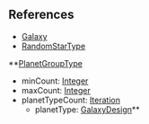 ## References
  * [Galaxy](RebellionGalaxy.md)
  * [RandomStarType](RebellionRandomStarType.md)

**[PlanetGroupType](RebellionPlanetGroupType.md)
  * minCount: [Integer](Integer.md)
  * maxCount: [Integer](Integer.md)
  * planetTypeCount: [Iteration](Iteration.md)
    * planetType: [GalaxyDesign](GalaxyDesign.md)**
